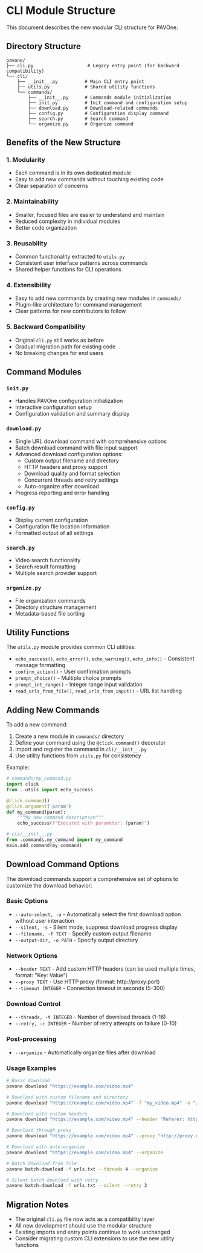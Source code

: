 # CLI Module Structure

This document describes the new modular CLI structure for PAVOne.

## Directory Structure

```
pavone/
├── cli.py                    # Legacy entry point (for backward compatibility)
└── cli/
    ├── __init__.py          # Main CLI entry point
    ├── utils.py             # Shared utility functions
    └── commands/
        ├── __init__.py      # Commands module initialization
        ├── init.py          # Init command and configuration setup
        ├── download.py      # Download-related commands
        ├── config.py        # Configuration display command
        ├── search.py        # Search command
        └── organize.py      # Organize command
```

## Benefits of the New Structure

### 1. **Modularity**
- Each command is in its own dedicated module
- Easy to add new commands without touching existing code
- Clear separation of concerns

### 2. **Maintainability**
- Smaller, focused files are easier to understand and maintain
- Reduced complexity in individual modules
- Better code organization

### 3. **Reusability**
- Common functionality extracted to `utils.py`
- Consistent user interface patterns across commands
- Shared helper functions for CLI operations

### 4. **Extensibility**
- Easy to add new commands by creating new modules in `commands/`
- Plugin-like architecture for command management
- Clear patterns for new contributors to follow

### 5. **Backward Compatibility**
- Original `cli.py` still works as before
- Gradual migration path for existing code
- No breaking changes for end users

## Command Modules

### `init.py`
- Handles PAVOne configuration initialization
- Interactive configuration setup
- Configuration validation and summary display

### `download.py`
- Single URL download command with comprehensive options
- Batch download command with file input support
- Advanced download configuration options:
  - Custom output filename and directory
  - HTTP headers and proxy support
  - Download quality and format selection
  - Concurrent threads and retry settings
  - Auto-organize after download
- Progress reporting and error handling

### `config.py`
- Display current configuration
- Configuration file location information
- Formatted output of all settings

### `search.py`
- Video search functionality
- Search result formatting
- Multiple search provider support

### `organize.py`
- File organization commands
- Directory structure management
- Metadata-based file sorting

## Utility Functions

The `utils.py` module provides common CLI utilities:

- `echo_success()`, `echo_error()`, `echo_warning()`, `echo_info()` - Consistent message formatting
- `confirm_action()` - User confirmation prompts
- `prompt_choice()` - Multiple choice prompts
- `prompt_int_range()` - Integer range input validation
- `read_urls_from_file()`, `read_urls_from_input()` - URL list handling

## Adding New Commands

To add a new command:

1. Create a new module in `commands/` directory
2. Define your command using the `@click.command()` decorator
3. Import and register the command in `cli/__init__.py`
4. Use utility functions from `utils.py` for consistency

Example:
```python
# commands/my_command.py
import click
from ..utils import echo_success

@click.command()
@click.argument('param')
def my_command(param):
    """My new command description"""
    echo_success(f"Executed with parameter: {param}")

# cli/__init__.py
from .commands.my_command import my_command
main.add_command(my_command)
```

## Download Command Options

The download commands support a comprehensive set of options to customize the download behavior:

### Basic Options
- `--auto-select, -a` - Automatically select the first download option without user interaction
- `--silent, -s` - Silent mode, suppress download progress display
- `--filename, -f TEXT` - Specify custom output filename
- `--output-dir, -o PATH` - Specify output directory

### Network Options
- `--header TEXT` - Add custom HTTP headers (can be used multiple times, format: "Key: Value")
- `--proxy TEXT` - Use HTTP proxy (format: http://proxy:port)
- `--timeout INTEGER` - Connection timeout in seconds (5-300)

### Download Control
- `--threads, -t INTEGER` - Number of download threads (1-16)
- `--retry, -r INTEGER` - Number of retry attempts on failure (0-10)

### Post-processing
- `--organize` - Automatically organize files after download

### Usage Examples

```bash
# Basic download
pavone download "https://example.com/video.mp4"

# Download with custom filename and directory
pavone download "https://example.com/video.mp4" -f "my_video.mp4" -o "/downloads"

# Download with custom headers
pavone download "https://example.com/video.mp4" --header "Referer: https://example.com" --header "Authorization: Bearer token"

# Download through proxy
pavone download "https://example.com/video.mp4" --proxy "http://proxy.example.com:8080"

# Download with auto-organize
pavone download "https://example.com/video.mp4" --organize

# Batch download from file
pavone batch-download -f urls.txt --threads 4 --organize

# Silent batch download with retry
pavone batch-download -f urls.txt --silent --retry 3
```

## Migration Notes

- The original `cli.py` file now acts as a compatibility layer
- All new development should use the modular structure
- Existing imports and entry points continue to work unchanged
- Consider migrating custom CLI extensions to use the new utility functions
